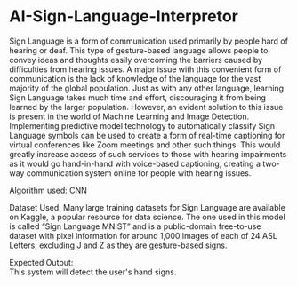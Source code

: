 # AI-Sign-Language-Interpretor
Sign Language is a form of communication used primarily by people hard of hearing or deaf. This type of gesture-based language allows people to convey ideas and thoughts easily overcoming the barriers caused by difficulties from hearing issues.
A major issue with this convenient form of communication is the lack of knowledge of the language for the vast majority of the global population. Just as with any other language, learning Sign Language takes much time and effort, discouraging it from being learned by the larger population.
However, an evident solution to this issue is present in the world of Machine Learning and Image Detection. Implementing predictive model technology to automatically classify Sign Language symbols can be used to create a form of real-time captioning for virtual conferences like Zoom meetings and other such things. This would greatly increase access of such services to those with hearing impairments as it would go hand-in-hand with voice-based captioning, creating a two-way communication system online for people with hearing issues.

Algorithm used:
CNN

Dataset Used: 
Many large training datasets for Sign Language are available on Kaggle, a popular resource for data science. The one used in this model is called “Sign Language MNIST” and is a public-domain free-to-use dataset with pixel information for around 1,000 images of each of 24 ASL Letters, excluding J and Z as they are gesture-based signs.

Expected Output:  
This system will detect the user's hand signs.
